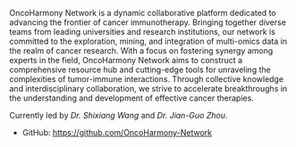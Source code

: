 OncoHarmony Network is a dynamic collaborative platform dedicated to advancing the frontier of cancer immunotherapy. Bringing together diverse teams from leading universities and research institutions, our network is committed to the exploration, mining, and integration of multi-omics data in the realm of cancer research. With a focus on fostering synergy among experts in the field, OncoHarmony Network aims to construct a comprehensive resource hub and cutting-edge tools for unraveling the complexities of tumor-immune interactions. Through collective knowledge and interdisciplinary collaboration, we strive to accelerate breakthroughs in the understanding and development of effective cancer therapies. 

Currently led by _Dr. Shixiang Wang_ and _Dr. Jian-Guo Zhou_.

- GitHub: https://github.com/OncoHarmony-Network